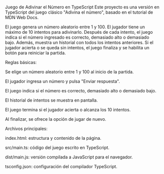 Juego de Adivinar el Número en TypeScript
Este proyecto es una versión en TypeScript del juego clásico "Adivina el número", basado en el tutorial de MDN Web Docs.

El juego genera un número aleatorio entre 1 y 100. El jugador tiene un máximo de 10 intentos para adivinarlo.
Después de cada intento, el juego indica si el número ingresado es correcto, demasiado alto o demasiado bajo.
Además, muestra un historial con todos los intentos anteriores.
Si el jugador acierta o se queda sin intentos, el juego finaliza y se habilita un botón para reiniciar la partida.

Reglas básicas:

Se elige un número aleatorio entre 1 y 100 al inicio de la partida.

El jugador ingresa un número y pulsa "Enviar respuesta".

El juego indica si el número es correcto, demasiado alto o demasiado bajo.

El historial de intentos se muestra en pantalla.

El juego termina si el jugador acierta o alcanza los 10 intentos.

Al finalizar, se ofrece la opción de jugar de nuevo.

Archivos principales:

index.html: estructura y contenido de la página.

src/main.ts: código del juego escrito en TypeScript.

dist/main.js: versión compilada a JavaScript para el navegador.

tsconfig.json: configuración del compilador TypeScript.
